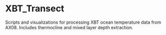 # XBT_Transect
Scripts and visualizations for processing XBT ocean temperature data from AX08. Includes thermocline and mixed layer depth extraction.
